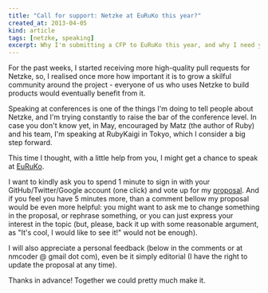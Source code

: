 ```yaml
---
title: "Call for support: Netzke at EuRuKo this year?"
created_at: 2013-04-05
kind: article
tags: [netzke, speaking]
excerpt: Why I'm submitting a CFP to EuRuKo this year, and why I need your help.
---
```

For the past weeks, I started receiving more high-quality pull requests for Netzke, so, I realised once more how important it is to grow a skilful community around the project - everyone of us who uses Netzke to build products would eventually benefit from it.

Speaking at conferences is one of the things I'm doing to tell people about Netzke, and I'm trying constantly to raise the bar of the conference level. In case you don't know yet, in May,  encouraged by Matz (the author of Ruby) and his team, I'm speaking at RubyKaigi in Tokyo, which I consider a big step forward.

This time I thought, with a little help from you, I might get a chance to speak at [EuRuKo](http://euruko2013.org).

I want to kindly ask you to spend 1 minute to sign in with your GitHub/Twitter/Google account (one click) and vote up for my [proposal](http://cfp.euruko2013.org/proposals/29). And if you feel you have 5 minutes more, than a comment bellow my proposal would be even more helpful: you might want to ask me to change something in the proposal, or rephrase something, or you can just express your interest in the topic (but, please, back it up with some reasonable argument, as "It's cool, I would like to see it!" would not be enough).

I will also appreciate a personal feedback (below in the comments or at nmcoder @ gmail dot com), even be it simply editorial (I have the right to update the proposal at any time).

Thanks in advance! Together we could pretty much make it.

